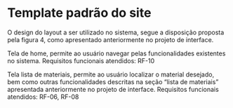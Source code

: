 # Template padrão do site 

 O design do layout a ser utilizado no sistema, segue  a disposição proposta pela figura 4, como apresentado anteriormente no projeto de interface. 



Tela de home, permite ao usuário navegar pelas funcionalidades existentes no sistema.  Requisitos funcionais atendidos: RF-10 


Tela lista de materiais, permite ao usuário localizar o material desejado, bem como outras funcionalidades descritas na seção “lista de materiais” apresentada anteriormente no projeto de interface. Requisitos funcionais atendidos: RF-06, RF-08 



